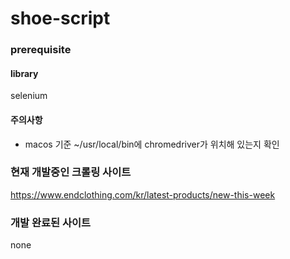 # shoe-script

### prerequisite

#### library
selenium  

#### 주의사항
- macos 기준 ~/usr/local/bin에 chromedriver가 위치해 있는지 확인

### 현재 개발중인 크롤링 사이트
https://www.endclothing.com/kr/latest-products/new-this-week

### 개발 완료된 사이트
none
